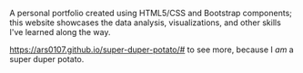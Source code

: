 A personal portfolio created using HTML5/CSS and Bootstrap components; this website showcases the data analysis, visualizations, and other skills I've learned along the way. 

https://ars0107.github.io/super-duper-potato/# to see more, because I *am* a super duper potato.
